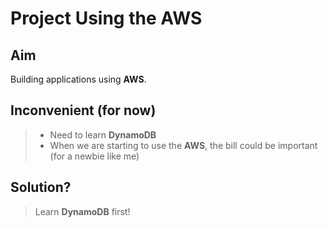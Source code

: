 # Project Using the AWS

## Aim

Building applications using **AWS**. 

## Inconvenient (for now)

> * Need to learn **DynamoDB**
> * When we are starting to use the **AWS**, the bill could be important (for a newbie like me)

## Solution?

> Learn **DynamoDB** first!  